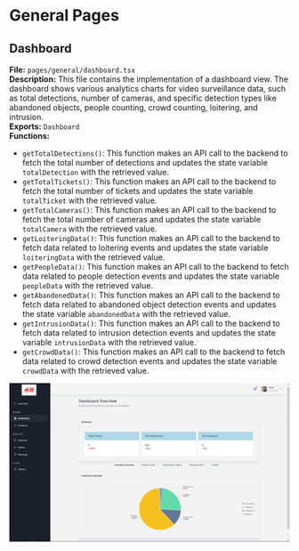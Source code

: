 
# General Pages

## Dashboard

**File:** `pages/general/dashboard.tsx`  
**Description:** This file contains the implementation of a dashboard view. The dashboard shows various analytics charts for video surveillance data, such as total detections, number of cameras, and specific detection types like abandoned objects, people counting, crowd counting, loitering, and intrusion.  
**Exports:** `Dashboard`  
**Functions:**
- `getTotalDetections()`: This function makes an API call to the backend to fetch the total number of detections and updates the state variable `totalDetection` with the retrieved value.
- `getTotalTickets()`: This function makes an API call to the backend to fetch the total number of tickets and updates the state variable `totalTicket` with the retrieved value.
- `getTotalCameras()`: This function makes an API call to the backend to fetch the total number of cameras and updates the state variable `totalCamera` with the retrieved value.
- `getLoiteringData()`: This function makes an API call to the backend to fetch data related to loitering events and updates the state variable `loiteringData` with the retrieved value.
- `getPeopleData()`: This function makes an API call to the backend to fetch data related to people detection events and updates the state variable `peopleData` with the retrieved value.
- `getAbandonedData()`: This function makes an API call to the backend to fetch data related to abandoned object detection events and updates the state variable `abandonedData` with the retrieved value.
- `getIntrusionData()`: This function makes an API call to the backend to fetch data related to intrusion detection events and updates the state variable `intrusionData` with the retrieved value.
- `getCrowdData()`: This function makes an API call to the backend to fetch data related to crowd detection events and updates the state variable `crowdData` with the retrieved value.  

![Dashboard](../assets/dashboard.png)  